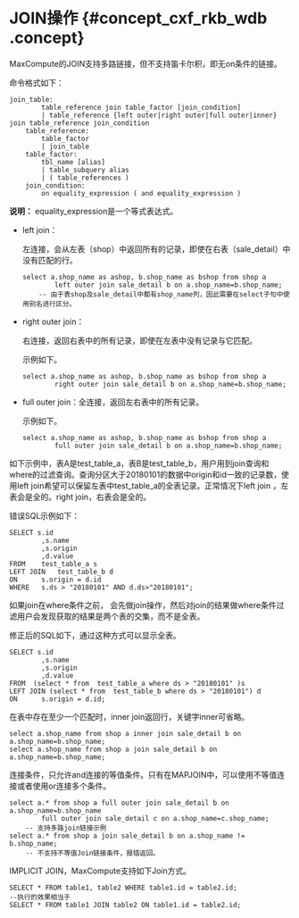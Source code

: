 # JOIN操作 {#concept_cxf_rkb_wdb .concept}

MaxCompute的JOIN支持多路链接，但不支持笛卡尔积，即无on条件的链接。

命令格式如下：

```
join_table:
        table_reference join table_factor [join_condition]
        | table_reference {left outer|right outer|full outer|inner} join table_reference join_condition
    table_reference:
        table_factor
        | join_table
    table_factor:
        tbl_name [alias]
        | table_subquery alias
        | ( table_references )
    join_condition:
        on equality_expression ( and equality_expression )
```

**说明：** equality\_expression是一个等式表达式。

-   left join：

    左连接，会从左表（shop）中返回所有的记录，即使在右表（sale\_detail）中没有匹配的行。

    ```
    select a.shop_name as ashop, b.shop_name as bshop from shop a
            left outer join sale_detail b on a.shop_name=b.shop_name;
        -- 由于表shop及sale_detail中都有shop_name列，因此需要在select子句中使用别名进行区分。
    ```

-   right outer join：

    右连接，返回右表中的所有记录，即使在左表中没有记录与它匹配。

    示例如下。

    ```
    select a.shop_name as ashop, b.shop_name as bshop from shop a
            right outer join sale_detail b on a.shop_name=b.shop_name;
    ```

-   full outer join：全连接，返回左右表中的所有记录。

    示例如下。

    ```
    select a.shop_name as ashop, b.shop_name as bshop from shop a
            full outer join sale_detail b on a.shop_name=b.shop_name;
    ```


如下示例中，表A是test\_table\_a，表B是test\_table\_b，用户用到join查询和where的过滤查询。查询分区大于20180101的数据中origin和id一致的记录数，使用left join希望可以保留左表中test\_table\_a的全表记录。正常情况下left join ，左表会是全的。right join，右表会是全的。

错误SQL示例如下：

```
SELECT s.id
        ,s.name
        ,s.origin
        ,d.value
FROM    test_table_a s
LEFT JOIN   test_table_b d
ON      s.origin = d.id
WHERE   s.ds > "20180101" AND d.ds>"20180101";
```

如果join在where条件之前， 会先做join操作，然后对join的结果做where条件过滤用户会发现获取的结果是两个表的交集，而不是全表。

修正后的SQL如下，通过这种方式可以显示全表。

```
SELECT s.id
        ,s.name
        ,s.origin
        ,d.value
FROM  (select * from  test_table_a where ds > "20180101" )s
LEFT JOIN (select * from  test_table_b where ds > "20180101") d
ON      s.origin = d.id;
```

在表中存在至少一个匹配时，inner join返回行，关键字inner可省略。

```
select a.shop_name from shop a inner join sale_detail b on a.shop_name=b.shop_name;
select a.shop_name from shop a join sale_detail b on a.shop_name=b.shop_name;
```

连接条件，只允许and连接的等值条件。只有在MAPJOIN中，可以使用不等值连接或者使用or连接多个条件。

```
select a.* from shop a full outer join sale_detail b on a.shop_name=b.shop_name
        full outer join sale_detail c on a.shop_name=c.shop_name;
    -- 支持多路join链接示例
select a.* from shop a join sale_detail b on a.shop_name != b.shop_name;
    -- 不支持不等值Join链接条件，报错返回。
```

IMPLICIT JOIN，MaxCompute支持如下Join方式。

```
SELECT * FROM table1, table2 WHERE table1.id = table2.id;
--执行的效果相当于
SELECT * FROM table1 JOIN table2 ON table1.id = table2.id;
```

